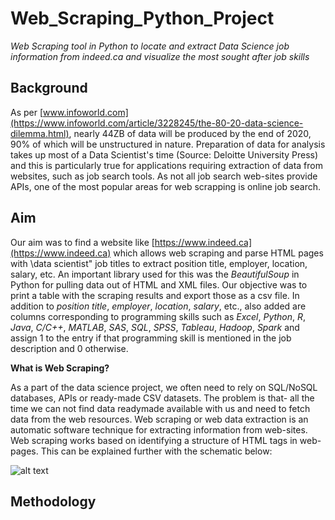 # Web_Scraping_Python_Project
*Web Scraping tool in Python to locate and extract Data Science job information from indeed.ca and visualize the most sought after job skills*

## Background

As per [www.infoworld.com](https://www.infoworld.com/article/3228245/the-80-20-data-science-dilemma.html), nearly 44ZB of data will be produced by the end of 2020, 90% of which will be unstructured in nature. Preparation of data for analysis takes up most of a Data Scientist's time (Source: Deloitte University Press) and this is particularly true for applications requiring extraction of data from websites, such as job search tools. As not all job search web-sites provide APIs, one of the most popular areas for web scrapping is online job search.

## Aim

Our aim was to find a website like [https://www.indeed.ca](https://www.indeed.ca) which allows web scraping and parse HTML pages with \data scientist" job titles to extract position title, employer, location, salary, etc. An important library used for this was the *BeautifulSoup* in Python for pulling data out of HTML and XML files. Our objective was to print a table with the scraping results and export those as a csv file. In addition to *position title*, *employer*, *location*, *salary*, etc., also added are columns corresponding to programming skills such as *Excel*, *Python*, *R*, *Java*, *C/C++*, *MATLAB*, *SAS*, *SQL*, *SPSS*, *Tableau*, *Hadoop*, *Spark* and assign 1 to the entry if that programming skill is mentioned in the job description and 0 otherwise.

**What is Web Scraping?**

As a part of the data science project, we often need to rely on SQL/NoSQL databases, APIs or ready-made CSV datasets. The problem is that- all the time we can not find data readymade available with us and need to fetch data from the web resources. Web scraping or web data extraction is an automatic software technique for extracting information from web-sites. Web scraping works based on identifying a structure of HTML tags in web-pages. This can be explained further with the schematic below:

![alt text](https://github.com/danishanis/Web_Scraping_for_Job_Search/blob/master/Images/image.png)

## Methodology

